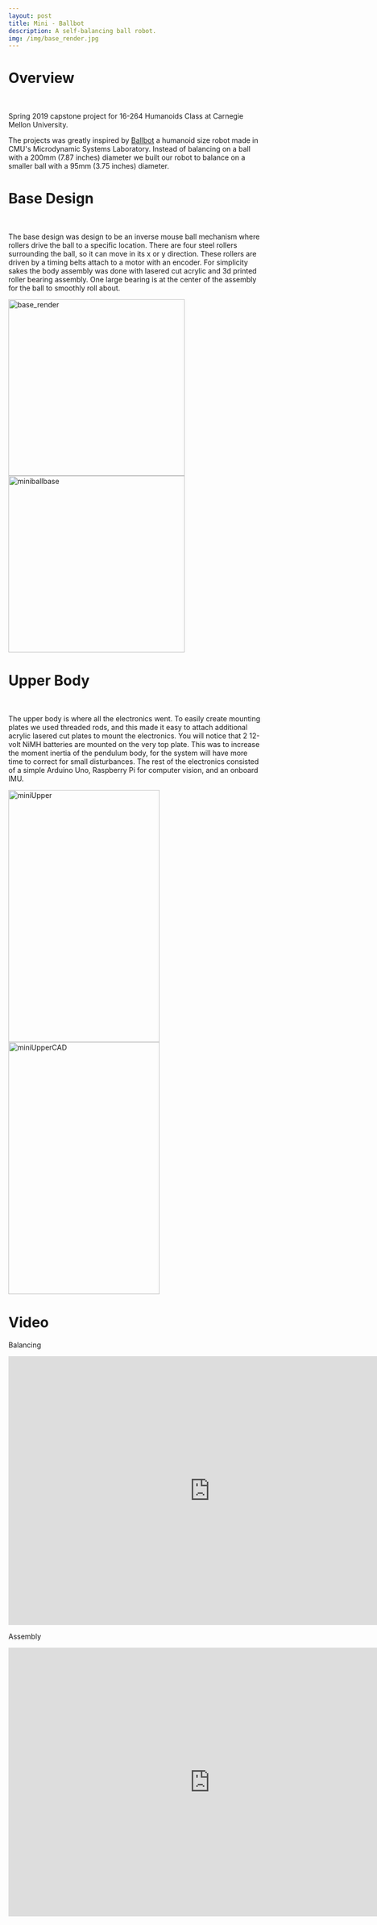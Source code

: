 ```yaml
---
layout: post
title: Mini - Ballbot
description: A self-balancing ball robot.
img: /img/base_render.jpg
---
```


# Overview
<br />

Spring  2019 capstone project for 16-264 Humanoids Class at Carnegie Mellon University.

The projects was greatly inspired by [Ballbot](https://www.youtube.com/watch?v=8BtDuzu2WeI) a humanoid size robot made in CMU's Microdynamic Systems Laboratory. Instead of balancing on a ball with a 200mm (7.87 inches) diameter we built our robot to balance on a smaller ball with a 95mm (3.75 inches) diameter.

# Base Design
<br />

The base design was design to be an inverse mouse ball mechanism where rollers drive the ball to a specific location. There are four steel rollers surrounding the ball, so it can move in its x or y direction. These rollers are driven by a timing belts attach to a motor with an encoder. For simplicity sakes the body assembly was done with lasered cut acrylic and 3d printed roller bearing assembly. One large bearing is at the center of the assembly for the ball to smoothly roll about.

<img src="http://krcarter.github.io/img/base_render.jpg" alt="base_render" width="350"/> <img src="http://krcarter.github.io/img/miniball_base.png" alt="miniballbase" width="350"/>

# Upper Body
<br />

The upper body is where all the electronics went. To easily create mounting plates we used threaded rods, and this made it easy to attach additional acrylic lasered cut plates to mount the electronics. You will notice that 2 12-volt NiMH batteries are mounted on the very top plate. This was to increase the moment inertia of the pendulum body, for the system will have more time to correct for small disturbances. The rest of the electronics consisted of a simple Arduino Uno, Raspberry Pi for computer vision, and an onboard IMU. 

<img src="http://krcarter.github.io/img/miniUpperReal.jpg" alt="miniUpper" width="300" height ="500"/> <img src="http://krcarter.github.io/img/miniUpperCAD.png" alt="miniUpperCAD" width="300" height ="500"/>

# Video

Balancing

<iframe width="800" height="533" src="https://www.youtube.com/embed/D2wQ3jEPfwY" frameborder="0" allow="accelerometer; autoplay; encrypted-media; gyroscope; picture-in-picture" allowfullscreen></iframe>

Assembly

<iframe width="800" height="533" src="https://www.youtube.com/embed/geEv4d49hWU" frameborder="0" allow="accelerometer; autoplay; clipboard-write; encrypted-media; gyroscope; picture-in-picture" allowfullscreen></iframe>

